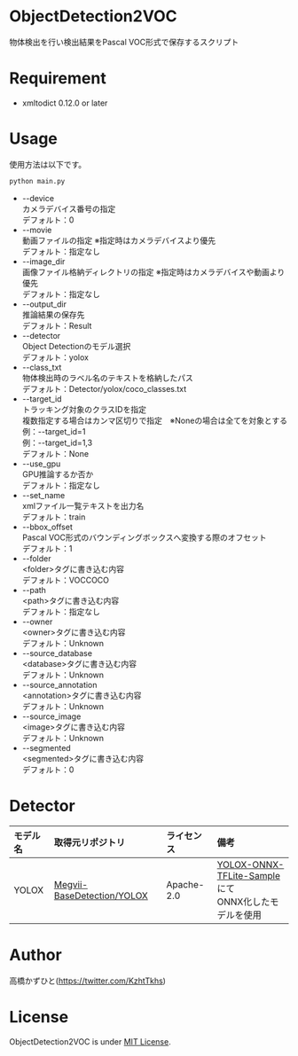 # ObjectDetection2VOC
物体検出を行い検出結果をPascal VOC形式で保存するスクリプト

# Requirement 
* xmltodict 0.12.0 or later

# Usage
使用方法は以下です。
```bash
python main.py
```
* --device<br>
カメラデバイス番号の指定<br>
デフォルト：0
* --movie<br>
動画ファイルの指定 ※指定時はカメラデバイスより優先<br>
デフォルト：指定なし
* --image_dir<br>
画像ファイル格納ディレクトリの指定 ※指定時はカメラデバイスや動画より優先<br>
デフォルト：指定なし
* --output_dir<br>
推論結果の保存先<br>
デフォルト：Result
* --detector<br>
Object Detectionのモデル選択<br>
デフォルト：yolox
* --class_txt<br>
物体検出時のラベル名のテキストを格納したパス<br>
デフォルト：Detector/yolox/coco_classes.txt
* --target_id<br>
トラッキング対象のクラスIDを指定<br>複数指定する場合はカンマ区切りで指定　※Noneの場合は全てを対象とする<br>
例：--target_id=1<br>例：--target_id=1,3<br>
デフォルト：None
* --use_gpu<br>
GPU推論するか否か<br>
デフォルト：指定なし
* --set_name<br>
xmlファイル一覧テキストを出力名<br>
デフォルト：train
* --bbox_offset<br>
Pascal VOC形式のバウンディングボックスへ変換する際のオフセット<br>
デフォルト：1
* --folder<br>
\<folder\>タグに書き込む内容<br>
デフォルト：VOCCOCO
* --path<br>
\<path\>タグに書き込む内容<br>
デフォルト：指定なし
* --owner<br>
\<owner\>タグに書き込む内容<br>
デフォルト：Unknown
* --source_database<br>
\<database\>タグに書き込む内容<br>
デフォルト：Unknown
* --source_annotation<br>
\<annotation\>タグに書き込む内容<br>
デフォルト：Unknown
* --source_image<br>
\<image\>タグに書き込む内容<br>
デフォルト：Unknown
* --segmented<br>
\<segmented\>タグに書き込む内容<br>
デフォルト：0

# Detector

| モデル名 | 取得元リポジトリ | ライセンス | 備考 |
| :--- | :--- | :--- | :--- |
| YOLOX | [Megvii-BaseDetection/YOLOX](https://github.com/Megvii-BaseDetection/YOLOX) | Apache-2.0 | [YOLOX-ONNX-TFLite-Sample](https://github.com/Kazuhito00/YOLOX-ONNX-TFLite-Sample)にて<br>ONNX化したモデルを使用 |

# Author
高橋かずひと(https://twitter.com/KzhtTkhs)
 
# License 
ObjectDetection2VOC is under [MIT License](LICENSE).
